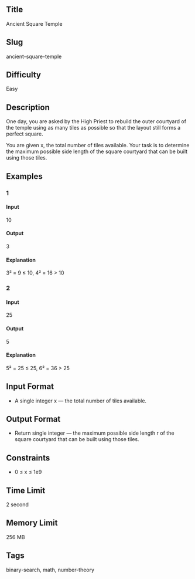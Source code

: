 ## Title

Ancient Square Temple

## Slug

ancient-square-temple

## Difficulty

Easy

## Description

One day, you are asked by the High Priest to rebuild the outer courtyard of the temple using as many tiles as possible so that the layout still forms a perfect square.

You are given x, the total number of tiles available.
Your task is to determine the maximum possible side length of the square courtyard that can be built using those tiles.


## Examples

### 1

#### Input

10

#### Output
3

#### Explanation
3² = 9 ≤ 10, 4² = 16 > 10    
    


### 2

#### Input

25 

#### Output

5

#### Explanation
5² = 25 ≤ 25, 6² = 36 > 25  
  

## Input Format  

- A single integer x — the total number of tiles available.

## Output Format  

- Return single integer — the maximum possible side length r of the square courtyard that can be built using those tiles.
  

## Constraints  

- 0 ≤ x ≤ 1e9

## Time Limit

2 second

## Memory Limit

256 MB

## Tags

binary-search, math, number-theory